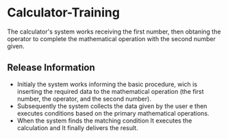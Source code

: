 # Calculator-Training

The calculator's system works receiving the first number, then obtaning the operator to complete the mathematical operation with the second number given.

## Release Information

* Initialy the system works informing the basic procedure, wich is inserting the required data to the mathematical operation (the first number, the operator, and the second number).
* Subsequently the system collects the data given by the user e then executes conditions based on the primary mathematical operations.
* When the system finds the matching condition It executes the calculation and It finally delivers the result.
